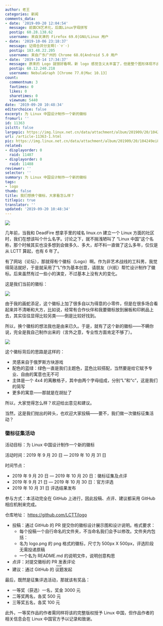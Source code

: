 ```yaml
---
author: 老王
categories: 新闻
comments_data:
- date: '2019-09-20 12:04:54'
  message: 前面CN艺术化，后面Linux字母拼写
  postip: 60.28.138.62
  username: 来自天津的 Firefox 69.0|GNU/Linux 用户
- date: '2019-10-06 23:18:37'
  message: 记得合并分支啊(◦˙▽˙◦)
  postip: 183.48.22.205
  username: 来自广东广州的 Chrome 68.0|Android 5.0 用户
- date: '2019-10-14 17:34:37'
  message: 原来的 Logo 就很好看啊，新 logo 感觉含义太丰富了，但是整个图形体现不出来寓意，仅代表个人意见
  postip: 60.12.240.218
  username: NebulaGraph [Chrome 77.0|Mac 10.13]
count:
  commentnum: 3
  favtimes: 0
  likes: 0
  sharetimes: 0
  viewnum: 5440
date: '2019-09-20 10:48:34'
editorchoice: false
excerpt: 为 Linux 中国设计制作一个新的徽标
fromurl: ''
id: 11363
islctt: false
largepic: https://img.linux.net.cn/data/attachment/album/201909/20/104249ei82ijm8umpxl2xv.jpg
url: /article-11363-1.html
pic: https://img.linux.net.cn/data/attachment/album/201909/20/104249ei82ijm8umpxl2xv.jpg.thumb.jpg
related:
- displayorder: 0
  raid: 11407
- displayorder: 0
  raid: 11488
reviewer: ''
selector: ''
summary: 为 Linux 中国设计制作一个新的徽标
tags:
- logo
thumb: false
title: 我们想换个徽标，大家看怎么样？
titlepic: true
translator: ''
updated: '2019-09-20 10:48:34'
---
```


![](/data/attachment/album/201909/20/104249ei82ijm8umpxl2xv.jpg)


几年前，当我和 DeadFire 想拿手里的域名 linux.cn 建立一个 Linux 方面的社区时，我们在想该叫个什么名字。讨论之下，就不揣浅陋叫了 “Linux 中国”这个名称，那个时候其实也没多想到会做多久、多大，却不料一直做了这么多年，仅仅是从 LCTT 算起，也有 6 年了。


有了网站（论坛），那就得有个徽标（Logo）啊。作为非艺术战线的工科男，我觉得简洁就好，于是就采用了“L”作为基本创意，请朋友（兴航）帮忙设计制作了徽标。后来虽然有过一些小的演变，不过基本上没有大的变化。


这是我们当前的徽标：


![](/data/attachment/album/201909/20/094906aaagoeb4aw2wbnae.jpg)


由于我的画蛇添足，这个徽标上加了很多自以为得意的小零件，但是在很多场合看起来并不清晰和大方，比如说，经常有合作伙伴和我要徽标放到展板和印刷品上去，其实往往显得比较另类——倒是比较好找到。


所以，换个徽标的想法我也是由来已久。于是，就有了这个新的徽标——不瞒你说，完全是我自己制作出来的（言外之意，专业性方面肯定不够了）。


![](/data/attachment/album/201909/20/095445lbibkuei6toib61f.png)


这个徽标背后的思路是这样的：


* 灵感来自于俄罗斯方块游戏
* 配色的蓝绿：绿色一直是我们主题色，蓝色比较搭配，当然要是给它赋予专业、自由的寓意也无不可
* 主体是一个 4x4 的离散格子，其中由两个字母组成，分别“L”和“c”，这是我们的简写
* 更多的寓意——那就是在胡扯了


所以，大家觉得怎么样？欢迎给出意见和建议。


当然，这是我们抛出的砖头，也欢迎大家投稿——要不，我们做一次徽标征集活动？


### 徽标征集活动


活动目标：为 Linux 中国设计制作一个新的徽标


活动时间：2019 年 9 月 20 日 — 2019 年 10 月 31 日


时间节点：


* 2019 年 9 月 20 日 — 2019 年 10 月 20 日：徽标征集及点评
* 2019 年 9 月 21 日 — 2019 年 10 月 30 日：官方评选
* 2019 年 10 月 31 日 评选结果发布


参与方式：本活动完全在 GitHub 上进行，因此投稿、点评、建议都采用 GitHub 相应机制来完成。


仓库地址： <https://github.com/LCTT/logo>


* 投稿：通过 GitHub 的 PR 提交你的徽标设计展示图和设计说明。格式要求：
	+ 每个投稿一个自行命名的文件夹，不当命名我们会予以修改。文件夹内包括：
	+ 名为 logo.png 的 png 格式的徽标，尺寸为 500px X 500px，评选阶段无需投递原稿
	+ 一个名为 README.md 的说明文件，说明创意构思
* 点评：对提交徽标的 PR 发表评论
* 建议：通过 GitHub 的<ruby> 议题 <rp>  （ </rp> <rt>  issue </rt> <rp>  ） </rp></ruby>发起


最后，既然是征集评选活动，那就该有奖品：


* 一等奖（获选）一名，奖金 3000 元
* 二等奖两名，各奖 500 元
* 三等奖五名，各奖 100 元


此外，一等奖作品的作者需同样将该的完整版权授予 Linux 中国，但作品作者的相关信息会在 Linux 中国官方予以记录和致谢。